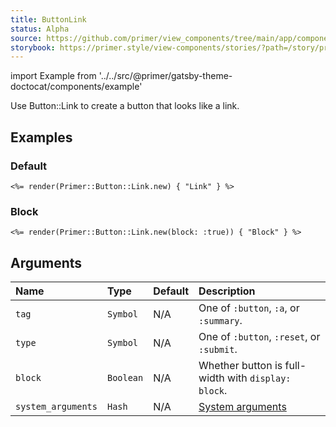 ```yaml
---
title: ButtonLink
status: Alpha
source: https://github.com/primer/view_components/tree/main/app/components/primer/link.rb
storybook: https://primer.style/view-components/stories/?path=/story/primer-button-link-component
---
```


import Example from '../../src/@primer/gatsby-theme-doctocat/components/example'

<!-- Warning: AUTO-GENERATED file, do not edit. Add code comments to your Ruby instead <3 -->

Use Button::Link to create a button that looks like a link.

## Examples

### Default

<Example src="<button type='button' class='btn-link '>Link</button>" />

```erb
<%= render(Primer::Button::Link.new) { "Link" } %>
```

### Block

<Example src="<button type='button' class='btn-link btn-block '>Block</button>" />

```erb
<%= render(Primer::Button::Link.new(block: :true)) { "Block" } %>
```

## Arguments

| Name | Type | Default | Description |
| :- | :- | :- | :- |
| `tag` | `Symbol` | N/A | One of `:button`, `:a`, or `:summary`. |
| `type` | `Symbol` | N/A | One of `:button`, `:reset`, or `:submit`. |
| `block` | `Boolean` | N/A | Whether button is full-width with `display: block`. |
| `system_arguments` | `Hash` | N/A | [System arguments](/system-arguments) |
